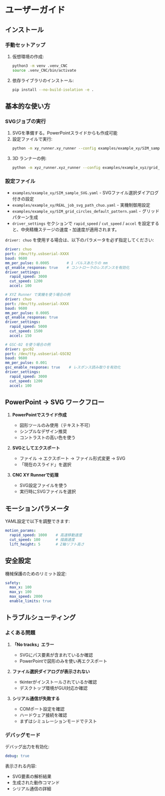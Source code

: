 # ユーザーガイド

## インストール

### 手動セットアップ
1. 仮想環境の作成:
   ```bash
   python3 -m venv .venv_CNC
   source .venv_CNC/bin/activate
   ```

2. 依存ライブラリのインストール:
   ```bash
   pip install --no-build-isolation -e .
   ```

## 基本的な使い方

### SVGジョブの実行
1. SVGを準備する。PowerPointスライドからも作成可能
2. 設定ファイルで実行:
   ```bash
   python -m xy_runner.xy_runner --config examples/example_xy/SIM_sample_SVG.yaml
   ```
3. 3D ランナーの例:
   ```bash
   python -m xyz_runner.xyz_runner --config examples/example_xyz/grid_spheres.yaml
   ```

### 設定ファイル
- `examples/example_xy/SIM_sample_SVG.yaml` - SVGファイル選択ダイアログ付きの設定
- `examples/example_xy/REAL_job_svg_path_chuo.yaml` - 実機制御用設定
- `examples/example_xy/SIM_grid_circles_default_pattern.yaml` - グリッドパターン生成
- `driver_settings` セクションで `rapid_speed` / `cut_speed` / `accel` を設定すると、中央精機ステージの速度・加速度が適用されます。

`driver: chuo` を使用する場合は、以下のパラメータを必ず指定してください:

```yaml
driver: chuo
port: /dev/tty.usbserial-XXXX
baud: 9600
mm_per_pulse: 0.0005        # 1 パルスあたりの mm
qt_enable_response: true    # コントローラのレスポンスを有効化
driver_settings:
  rapid_speed: 3000
  cut_speed: 1200
  accel: 100

# XYZ Runner で実機を使う場合の例
driver: chuo
port: /dev/tty.usbserial-XXXX
baud: 9600
mm_per_pulse: 0.0005
qt_enable_response: true
driver_settings:
  rapid_speed: 5000
  cut_speed: 1500
  accel: 150

# GSC-02 を使う場合の例
driver: gsc02
port: /dev/tty.usbserial-GSC02
baud: 9600
mm_per_pulse: 0.001
gsc_enable_response: true    # レスポンス読み取りを有効化
driver_settings:
  rapid_speed: 3000
  cut_speed: 1200
  accel: 100

```

## PowerPoint → SVG ワークフロー

1. **PowerPointでスライド作成**
   - 図形ツールのみ使用（テキスト不可）
   - シンプルなデザイン推奨
   - コントラストの高い色を使う

2. **SVGとしてエクスポート**
   - ファイル → エクスポート → ファイル形式変更 → SVG
   - 「現在のスライド」を選択

3. **CNC XY Runnerで処理**
   - SVG設定ファイルを使う
   - 実行時にSVGファイルを選択

## モーションパラメータ

YAML設定で以下を調整できます:

```yaml
motion_params:
  rapid_speed: 1000    # 高速移動速度
  cut_speed: 100       # 描画速度
  lift_height: 5       # Z軸リフト高さ
```

## 安全設定

機械保護のためのリミット設定:

```yaml
safety:
  max_x: 100
  max_y: 100
  max_speed: 2000
  enable_limits: true
```

## トラブルシューティング

### よくある問題

1. **「No tracks」エラー**
   - SVGにパス要素が含まれているか確認
   - PowerPointで図形のみを使い再エクスポート

2. **ファイル選択ダイアログが表示されない**
   - tkinterがインストールされているか確認
   - デスクトップ環境がGUI対応か確認

3. **シリアル通信が失敗する**
   - COMポート設定を確認
   - ハードウェア接続を確認
   - まずはシミュレーションモードでテスト

### デバッグモード

デバッグ出力を有効化:
```yaml
debug: true
```

表示される内容:
- SVG要素の解析結果
- 生成された動作コマンド
- シリアル通信の詳細
